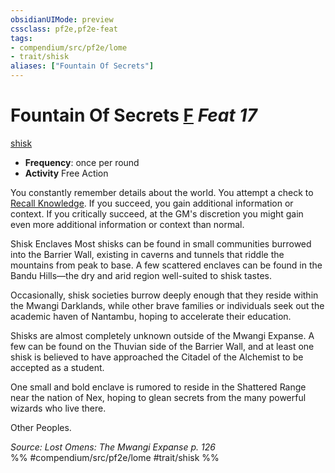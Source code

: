 ```yaml
---
obsidianUIMode: preview
cssclass: pf2e,pf2e-feat
tags:
- compendium/src/pf2e/lome
- trait/shisk
aliases: ["Fountain Of Secrets"]
---
```

# Fountain Of Secrets  [F](../../Rules/core-rulebook/chapter-9-playing-the-game.md#Actions "Free Action") *Feat 17*  
[shisk](../../Rules/traits/shisk-lome.md)  

- **Frequency**: once per round
- **Activity** Free Action

You constantly remember details about the world. You attempt a check to [Recall Knowledge](../../Rules/actions/recall-knowledge.md). If you succeed, you gain additional information or context. If you critically succeed, at the GM's discretion you might gain even more additional information or context than normal.

Shisk Enclaves Most shisks can be found in small communities burrowed into the Barrier Wall, existing in caverns and tunnels that riddle the mountains from peak to base. A few scattered enclaves can be found in the Bandu Hills—the dry and arid region well-suited to shisk tastes.

Occasionally, shisk societies burrow deeply enough that they reside within the Mwangi Darklands, while other brave families or individuals seek out the academic haven of Nantambu, hoping to accelerate their education.

Shisks are almost completely unknown outside of the Mwangi Expanse. A few can be found on the Thuvian side of the Barrier Wall, and at least one shisk is believed to have approached the Citadel of the Alchemist to be accepted as a student.

One small and bold enclave is rumored to reside in the Shattered Range near the nation of Nex, hoping to glean secrets from the many powerful wizards who live there.

Other Peoples.

*Source: Lost Omens: The Mwangi Expanse p. 126*  
%% #compendium/src/pf2e/lome #trait/shisk %%